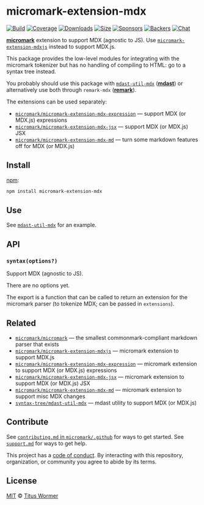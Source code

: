 # micromark-extension-mdx

[![Build][build-badge]][build]
[![Coverage][coverage-badge]][coverage]
[![Downloads][downloads-badge]][downloads]
[![Size][size-badge]][size]
[![Sponsors][sponsors-badge]][collective]
[![Backers][backers-badge]][collective]
[![Chat][chat-badge]][chat]

**[micromark][]** extension to support MDX (agnostic to JS).
Use [`micromark-extension-mdxjs`][mdxjs] instead to support MDX.js.

This package provides the low-level modules for integrating with the micromark
tokenizer but has no handling of compiling to HTML: go to a syntax tree instead.

You probably should use this package with [`mdast-util-mdx`][mdast-util-mdx]
(**[mdast][]**) or alternatively use both through `remark-mdx` (**[remark][]**).

The extensions can be used separately:

*   [`micromark/micromark-extension-mdx-expression`][mdx-expression]
    — support MDX (or MDX.js) expressions
*   [`micromark/micromark-extension-mdx-jsx`][mdx-jsx]
    — support MDX (or MDX.js) JSX
*   [`micromark/micromark-extension-mdx-md`][mdx-md]
    — turn some markdown features off for MDX (or MDX.js)

## Install

[npm][]:

```sh
npm install micromark-extension-mdx
```

## Use

See [`mdast-util-mdx`][mdast-util-mdx] for an example.

## API

### `syntax(options?)`

Support MDX (agnostic to JS).

There are no options yet.

The export is a function that can be called to return an extension for the
micromark parser (to tokenize MDX; can be passed in `extensions`).

## Related

*   [`micromark/micromark`][micromark]
    — the smallest commonmark-compliant markdown parser that exists
*   [`micromark/micromark-extension-mdxjs`][mdxjs]
    — micromark extension to support MDX.js
*   [`micromark/micromark-extension-mdx-expression`][mdx-expression]
    — micromark extension to support MDX (or MDX.js) expressions
*   [`micromark/micromark-extension-mdx-jsx`][mdx-jsx]
    — micromark extension to support MDX (or MDX.js) JSX
*   [`micromark/micromark-extension-mdx-md`][mdx-md]
    — micromark extension to support misc MDX changes
*   [`syntax-tree/mdast-util-mdx`][mdast-util-mdx]
    — mdast utility to support MDX (or MDX.js)

## Contribute

See [`contributing.md` in `micromark/.github`][contributing] for ways to get
started.
See [`support.md`][support] for ways to get help.

This project has a [code of conduct][coc].
By interacting with this repository, organization, or community you agree to
abide by its terms.

## License

[MIT][license] © [Titus Wormer][author]

<!-- Definitions -->

[build-badge]: https://github.com/micromark/micromark-extension-mdx/workflows/main/badge.svg

[build]: https://github.com/micromark/micromark-extension-mdx/actions

[coverage-badge]: https://img.shields.io/codecov/c/github/micromark/micromark-extension-mdx.svg

[coverage]: https://codecov.io/github/micromark/micromark-extension-mdx

[downloads-badge]: https://img.shields.io/npm/dm/micromark-extension-mdx.svg

[downloads]: https://www.npmjs.com/package/micromark-extension-mdx

[size-badge]: https://img.shields.io/bundlephobia/minzip/micromark-extension-mdx.svg

[size]: https://bundlephobia.com/result?p=micromark-extension-mdx

[sponsors-badge]: https://opencollective.com/unified/sponsors/badge.svg

[backers-badge]: https://opencollective.com/unified/backers/badge.svg

[collective]: https://opencollective.com/unified

[chat-badge]: https://img.shields.io/badge/chat-discussions-success.svg

[chat]: https://github.com/micromark/micromark/discussions

[npm]: https://docs.npmjs.com/cli/install

[license]: license

[author]: https://wooorm.com

[contributing]: https://github.com/micromark/.github/blob/HEAD/contributing.md

[support]: https://github.com/micromark/.github/blob/HEAD/support.md

[coc]: https://github.com/micromark/.github/blob/HEAD/code-of-conduct.md

[micromark]: https://github.com/micromark/micromark

[remark]: https://github.com/remarkjs/remark

[mdast]: https://github.com/syntax-tree/mdast

[mdxjs]: https://github.com/micromark/micromark-extension-mdxjs

[mdx-expression]: https://github.com/micromark/micromark-extension-mdx-expression

[mdx-jsx]: https://github.com/micromark/micromark-extension-mdx-jsx

[mdx-md]: https://github.com/micromark/micromark-extension-mdx-md

[mdast-util-mdx]: https://github.com/syntax-tree/mdast-util-mdx
